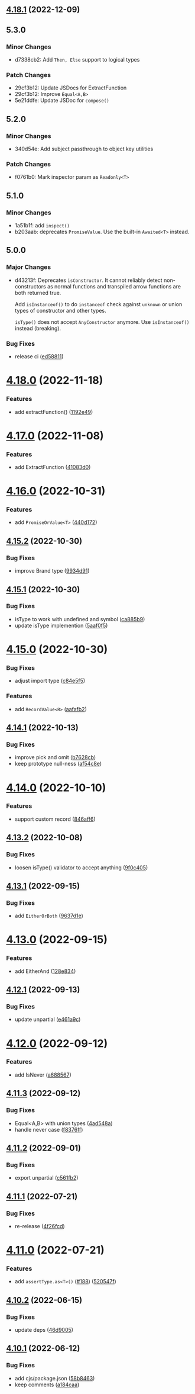 ## [4.18.1](https://github.com/unional/type-plus/compare/v4.18.0...v4.18.1) (2022-12-09)

## 5.3.0

### Minor Changes

- d7338cb2: Add `Then, Else` support to logical types

### Patch Changes

- 29cf3b12: Update JSDocs for ExtractFunction
- 29cf3b12: Improve `Equal<A,B>`
- 5e21ddfe: Update JSDoc for `compose()`

## 5.2.0

### Minor Changes

- 340d54e: Add subject passthrough to object key utilities

### Patch Changes

- f0761b0: Mark inspector param as `Readonly<T>`

## 5.1.0

### Minor Changes

- 1a51b1f: add `inspect()`
- b203aab: deprecates `PromiseValue`. Use the built-in `Awaited<T>` instead.

## 5.0.0

### Major Changes

- d43213f: Deprecates `isConstructor`.
  It cannot reliably detect non-constructors as normal functions and transpiled arrow functions are both returned true.

  Add `isInstanceof()` to do `instanceof` check against `unknown` or union types of constructor and other types.

  `isType()` does not accept `AnyConstructor` anymore. Use `isInstanceof()` instead (breaking).

### Bug Fixes

- release ci ([ed58811](https://github.com/unional/type-plus/commit/ed588111e6cde3cd65f2bcbe3dc474b03c498483))

# [4.18.0](https://github.com/unional/type-plus/compare/v4.17.0...v4.18.0) (2022-11-18)

### Features

- add extractFunction() ([1192e49](https://github.com/unional/type-plus/commit/1192e494e48b24a4d27ed68487f52eb27945709e))

# [4.17.0](https://github.com/unional/type-plus/compare/v4.16.0...v4.17.0) (2022-11-08)

### Features

- add ExtractFunction ([41083d0](https://github.com/unional/type-plus/commit/41083d09be70fde45e2b957cfe722f5ce72e513b))

# [4.16.0](https://github.com/unional/type-plus/compare/v4.15.2...v4.16.0) (2022-10-31)

### Features

- add `PromiseOrValue<T>` ([440d172](https://github.com/unional/type-plus/commit/440d172fcba1b0fa029f08b82ae9cba853617ddd))

## [4.15.2](https://github.com/unional/type-plus/compare/v4.15.1...v4.15.2) (2022-10-30)

### Bug Fixes

- improve Brand type ([9934d91](https://github.com/unional/type-plus/commit/9934d917e1d48876afcf9a40c7594a795881da47))

## [4.15.1](https://github.com/unional/type-plus/compare/v4.15.0...v4.15.1) (2022-10-30)

### Bug Fixes

- isType to work with undefined and symbol ([ca885b9](https://github.com/unional/type-plus/commit/ca885b9c9d70351e0a8135f61804847a84edc96d))
- update isType implemention ([5aaf0f5](https://github.com/unional/type-plus/commit/5aaf0f585dba1cb10fa2599377ce7a1ea4c0d59a))

# [4.15.0](https://github.com/unional/type-plus/compare/v4.14.1...v4.15.0) (2022-10-30)

### Bug Fixes

- adjust import type ([c84e5f5](https://github.com/unional/type-plus/commit/c84e5f5cf3041f7544d0ac49818ad3862c8d443c))

### Features

- add `RecordValue<R>` ([aafafb2](https://github.com/unional/type-plus/commit/aafafb2a37f7d3a16bdde3d0dc41807676937717))

## [4.14.1](https://github.com/unional/type-plus/compare/v4.14.0...v4.14.1) (2022-10-13)

### Bug Fixes

- improve pick and omit ([b7628cb](https://github.com/unional/type-plus/commit/b7628cbb1b5c9b005abca7abea62eb761170dd1c))
- keep prototype null-ness ([af54c8e](https://github.com/unional/type-plus/commit/af54c8e7cdd6097461ca59d50a211b98904d2ab0))

# [4.14.0](https://github.com/unional/type-plus/compare/v4.13.2...v4.14.0) (2022-10-10)

### Features

- support custom record ([846aff6](https://github.com/unional/type-plus/commit/846aff691a12053713a7afa14610772f418fbaa4))

## [4.13.2](https://github.com/unional/type-plus/compare/v4.13.1...v4.13.2) (2022-10-08)

### Bug Fixes

- loosen isType() validator to accept anything ([9f0c405](https://github.com/unional/type-plus/commit/9f0c405fff752394e3c8d6280a77074e3ec6468e))

## [4.13.1](https://github.com/unional/type-plus/compare/v4.13.0...v4.13.1) (2022-09-15)

### Bug Fixes

- add `EitherOrBoth` ([9637d1e](https://github.com/unional/type-plus/commit/9637d1ef1c47e896169aa2e73acdf4bb0ae11d3b))

# [4.13.0](https://github.com/unional/type-plus/compare/v4.12.1...v4.13.0) (2022-09-15)

### Features

- add EitherAnd ([128e834](https://github.com/unional/type-plus/commit/128e834444bb98142742496b1034455541ea5c2e))

## [4.12.1](https://github.com/unional/type-plus/compare/v4.12.0...v4.12.1) (2022-09-13)

### Bug Fixes

- update unpartial ([e461a9c](https://github.com/unional/type-plus/commit/e461a9cad778ebdba4972146a29be294d52b8a02))

# [4.12.0](https://github.com/unional/type-plus/compare/v4.11.3...v4.12.0) (2022-09-12)

### Features

- add IsNever<T> ([a688567](https://github.com/unional/type-plus/commit/a688567d6f60fda7c93e21c070aaaa4414436dc9))

## [4.11.3](https://github.com/unional/type-plus/compare/v4.11.2...v4.11.3) (2022-09-12)

### Bug Fixes

- Equal<A,B> with union types ([4ad548a](https://github.com/unional/type-plus/commit/4ad548a67a79b4ecd55d4b018ad6cff4108d5405))
- handle never case ([f8376ff](https://github.com/unional/type-plus/commit/f8376ff7c86a5c4bd8f0dfa7a878387a5e8cc325))

## [4.11.2](https://github.com/unional/type-plus/compare/v4.11.1...v4.11.2) (2022-09-01)

### Bug Fixes

- export unpartial ([c561fb2](https://github.com/unional/type-plus/commit/c561fb2ff88eb63e13d0fc1ab2e682af3133ada0))

## [4.11.1](https://github.com/unional/type-plus/compare/v4.11.0...v4.11.1) (2022-07-21)

### Bug Fixes

- re-release ([4f26fcd](https://github.com/unional/type-plus/commit/4f26fcdb964dae51b8f3105c6f847fb846b4ae5c))

# [4.11.0](https://github.com/unional/type-plus/compare/v4.10.2...v4.11.0) (2022-07-21)

### Features

- add `assertType.as<T>()` ([#188](https://github.com/unional/type-plus/issues/188)) ([520547f](https://github.com/unional/type-plus/commit/520547fc8f0a644dca2bda4115cc5b7691ebea09))

## [4.10.2](https://github.com/unional/type-plus/compare/v4.10.1...v4.10.2) (2022-06-15)

### Bug Fixes

- update deps ([46d9005](https://github.com/unional/type-plus/commit/46d90053b4d2693eb84c21fe4c3f2f803d19a2b0))

## [4.10.1](https://github.com/unional/type-plus/compare/v4.10.0...v4.10.1) (2022-06-12)

### Bug Fixes

- add cjs/package.json ([58b8463](https://github.com/unional/type-plus/commit/58b84638e6ac04740f1af52f067f0e1d22ffbed3))
- keep comments ([a184caa](https://github.com/unional/type-plus/commit/a184caada7da8c6751a5a2b94c0030714562112f))
